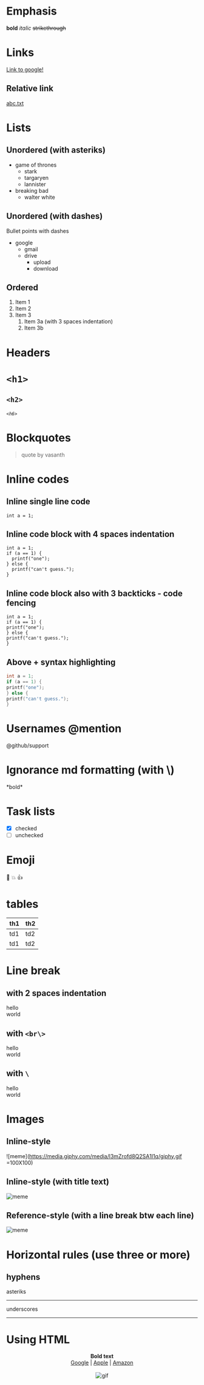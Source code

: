 # Emphasis

**bold**
*italic*
~~strikethrough~~

# Links

[Link to google!](http://google.com)

## Relative link

[abc.txt](/abc.txt/)

# Lists

## Unordered (with asteriks)

* game of thrones
  * stark
  * targaryen
  * lannister
* breaking bad
  * walter white

## Unordered (with dashes)  

Bullet points with dashes
- google
  - gmail
  - drive
    - upload
    - download

## Ordered

1. Item 1
1. Item 2
1. Item 3
   1. Item 3a (with 3 spaces indentation)
   1. Item 3b

# Headers

# `<h1>`
## `<h2>`
###### `<h6>`

# Blockquotes

> quote
> by vasanth

# Inline codes

## Inline single line code
`int a = 1;`

## Inline code block with 4 spaces indentation
    int a = 1;
    if (a == 1) {
      printf("one");
    } else {
      printf("can't guess.");
    }

## Inline code block also with 3 backticks - code fencing
```
int a = 1;
if (a == 1) {
printf("one");
} else {
printf("can't guess.");
}
```

## Above + syntax highlighting
```c
int a = 1;
if (a == 1) {
printf("one");
} else {
printf("can't guess.");
}
```
# Usernames \@mention

@github/support

# Ignorance md formatting (with \\)

\*bold\*

# Task lists

- [x] checked
- [ ] unchecked

# Emoji

:camel:
:boom:
:+1:

# tables

th1 | th2
--- | ---
td1 | td2
td1 | td2

# Line break

## with 2 spaces indentation

hello  
world

## with `<br\>`

hello<br/> 
world

## with `\`

hello  
world

# Images

## Inline-style

![meme](https://media.giphy.com/media/l3mZrofd8Q2SA1I1q/giphy.gif =100X100)

## Inline-style (with title text)

![meme](https://media.giphy.com/media/l3mZrofd8Q2SA1I1q/giphy.gif "title text")

## Reference-style (with a line break btw each line)

![meme][logo]

[logo]: https://media.giphy.com/media/l3mZrofd8Q2SA1I1q/giphy.gif "title text"

# Horizontal rules (use three or more)

hyphens
---
asteriks
***
underscores
___

# Using HTML

<p align="center">
  <b>Bold text</b>
  <br/>
  <a href="http://google.com">Google</a> |
  <a href="http://apple.com">Apple</a> |
  <a href="http://amazon.com">Amazon</a>
  <br/><br/>
  <img src="https://media.giphy.com/media/l3mZrofd8Q2SA1I1q/giphy.gif" alt="gif">
</p>